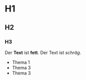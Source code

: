 # H1
## H2
### H3

Der **Text** ist **fett**. Der Text ist *schräg*.

- Thema 1
- Thema 3 
- Thema 3
